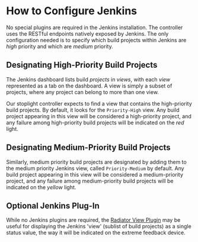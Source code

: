 # How to Configure Jenkins
No special plugins are required in the Jenkins installation. The controller uses the RESTful endpoints natively exposed
by Jenkins. The only configuration needed is to specify which build projects within Jenkins are _high_ priority and 
which are _medium_ priority.

## Designating High-Priority Build Projects
The Jenkins dashboard lists build _projects_ in *views*, with each _view_ represented as a tab on the dashboard. A view
is simply a subset of projects, where any project can belong to more than one view.

Our stoplight controller expects to find a view that contains the high-priority build projects. By default, it looks for
the `Priority-High` view. Any build project appearing in this view will be considered a high-priority project, and any 
failure among high-priority build projects will be indicated on the _red_ light.

## Designating Medium-Priority Build Projects
Similarly, medium priority build projects are designated by adding them to the medium priority Jenkins view, called
`Priority-Medium` by default. Any build project appearing in this view will be considered a medium-priority project, and 
any failure among medium-priority build projects will be indicated on the _yellow_ light.

## Optional Jenkins Plug-In
While no Jenkins plugins are required, the 
[Radiator View Plugin](https://wiki.jenkins.io/display/JENKINS/Radiator+View+Plugin) may be useful for displaying the
Jenkins 'view' (sublist of build projects) as a single status value, the way it will be indicated on the extreme 
feedback device.
